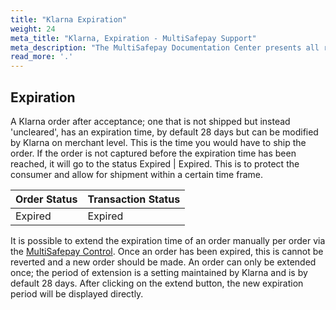 ```yaml
---
title: "Klarna Expiration"
weight: 24
meta_title: "Klarna, Expiration - MultiSafepay Support"
meta_description: "The MultiSafepay Documentation Center presents all relevant information about our Plugins and API. You can also find support pages for Payment Methods, Tools and General Questions as well as the contact details of our Support and Integration Teams."
read_more: '.'
---
```


## Expiration

A Klarna order after acceptance; one that is not shipped but instead 'uncleared', has an expiration time, by default 28 days but can be modified by Klarna on merchant level. This is the time you would have to ship the order. If the order is not captured before the expiration time has been reached, it will go to the status Expired | Expired. This is to protect the consumer and allow for shipment within a certain time frame.

| Order Status                      | Transaction Status      |
|--------------------------------|-----------|
| Expired   | Expired  |

It is possible to extend the expiration time of an order manually per order via the [MultiSafepay Control](https://merchant.multisafepay.com/). Once an order has been expired, this is cannot be reverted and a new order should be made. 
An order can only be extended once; the period of extension is a setting maintained by Klarna and is by default 28 days. After clicking on the extend button, the new expiration period will be displayed directly.
